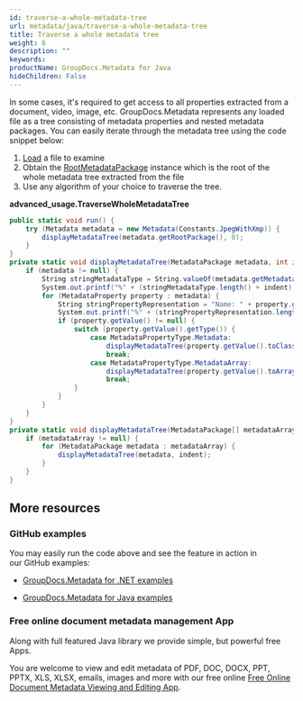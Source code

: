```yaml
---
id: traverse-a-whole-metadata-tree
url: metadata/java/traverse-a-whole-metadata-tree
title: Traverse a whole metadata tree
weight: 6
description: ""
keywords: 
productName: GroupDocs.Metadata for Java
hideChildren: False
---
```

In some cases, it's required to get access to all properties extracted from a document, video, image, etc. GroupDocs.Metadata represents any loaded file as a tree consisting of metadata properties and nested metadata packages. You can easily iterate through the metadata tree using the code snippet below:

1.  [Load](Traverse%2Ba%2Bwhole%2Bmetadata%2Btree.html) a file to examine
2.  Obtain the [RootMetadataPackage](https://apireference.groupdocs.com/metadata/java/com.groupdocs.metadata.core/RootMetadataPackage) instance which is the root of the whole metadata tree extracted from the file
3.  Use any algorithm of your choice to traverse the tree.

**advanced\_usage.TraverseWholeMetadataTree**

```csharp
public static void run() {
	try (Metadata metadata = new Metadata(Constants.JpegWithXmp)) {
		displayMetadataTree(metadata.getRootPackage(), 0);
	}
}
private static void displayMetadataTree(MetadataPackage metadata, int indent) {
	if (metadata != null) {
		String stringMetadataType = String.valueOf(metadata.getMetadataType());
		System.out.printf("%" + (stringMetadataType.length() + indent) + "s%n", stringMetadataType);
		for (MetadataProperty property : metadata) {
			String stringPropertyRepresentation = "Name: " + property.getName() + ", Value: " + property.getValue();
			System.out.printf("%" + (stringPropertyRepresentation.length() + indent + 1) + "s%n", stringPropertyRepresentation);
			if (property.getValue() != null) {
				switch (property.getValue().getType()) {
					case MetadataPropertyType.Metadata:
						displayMetadataTree(property.getValue().toClass(MetadataPackage.class), indent + 2);
						break;
					case MetadataPropertyType.MetadataArray:
						displayMetadataTree(property.getValue().toArray(MetadataPackage.class), indent + 2);
						break;
				}
			}
		}
	}
}
private static void displayMetadataTree(MetadataPackage[] metadataArray, int indent) {
	if (metadataArray != null) {
		for (MetadataPackage metadata : metadataArray) {
			displayMetadataTree(metadata, indent);
		}
	}
}
```

## More resources

### GitHub examples

You may easily run the code above and see the feature in action in our GitHub examples:

*   [GroupDocs.Metadata for .NET examples](https://github.com/groupdocs-metadata/GroupDocs.Metadata-for-.NET)
    
*   [GroupDocs.Metadata for Java examples](https://github.com/groupdocs-metadata/GroupDocs.Metadata-for-Java)
    

### Free online document metadata management App

Along with full featured Java library we provide simple, but powerful free Apps.

You are welcome to view and edit metadata of PDF, DOC, DOCX, PPT, PPTX, XLS, XLSX, emails, images and more with our free online [Free Online Document Metadata Viewing and Editing App](https://products.groupdocs.app/metadata).

